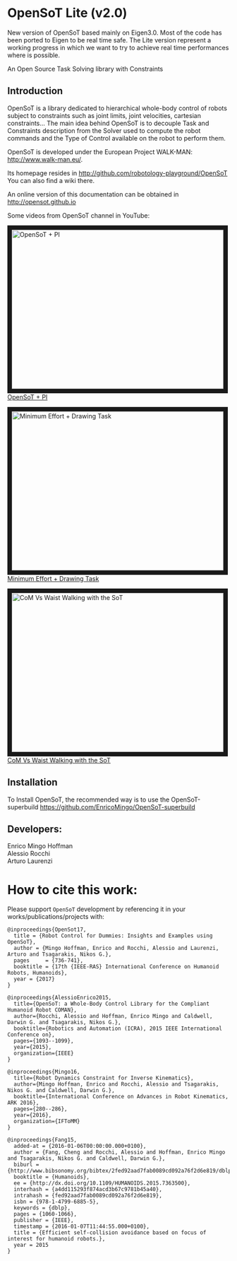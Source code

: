 OpenSoT Lite (v2.0)
============
New version of OpenSoT based mainly on Eigen3.0.
Most of the code has been ported to Eigen to be real time safe. The Lite version represent a working progress in which we want to try to achieve real time performances where is possible. 

An Open Source Task Solving library with Constraints

Introduction
------------
OpenSoT is a library dedicated to hierarchical whole-body control of robots subject to constraints such as joint limits, joint velocities, cartesian constraints... The main idea behind OpenSoT is to decouple Task and Constraints description from the Solver used to compute the robot commands and the Type of Control available on the robot to perform them.

OpenSoT is developed under the European Project WALK-MAN: http://www.walk-man.eu/.

Its homepage resides in http://github.com/robotology-playground/OpenSoT
You can also find a wiki there.

An online version of this documentation can be obtained in http://opensot.github.io

Some videos from OpenSoT channel in YouTube:

<a href="http://www.youtube.com/watch?feature=player_embedded&v=Avs6pqUCqVo
" target="_blank"><img src="http://img.youtube.com/vi/Avs6pqUCqVo/0.jpg" 
alt="OpenSoT + PI" width="480" height="360" border="10" /><br>OpenSoT + PI</a>

<a href="http://www.youtube.com/watch?feature=player_embedded&v=cBggRy7WPUE&list=UUkkZXunCN6eJwww1CeK7DrA
" target="_blank"><img src="http://img.youtube.com/vi/cBggRy7WPUE/0.jpg" 
alt="Minimum Effort + Drawing Task" width="480" height="360" border="10" /><br>Minimum Effort + Drawing Task</a>

<a href="https://www.youtube.com/watch?v=aYwSLnBZtuA
" target="_blank"><img src="http://img.youtube.com/vi/aYwSLnBZtuA/0.jpg" 
alt="CoM Vs Waist Walking with the SoT" width="480" height="360" border="10" /><br>CoM Vs Waist Walking with the SoT</a>

Installation
------------

To Install OpenSoT, the recommended way is to use the OpenSoT-superbuild https://github.com/EnricoMingo/OpenSoT-superbuild

Developers:
-----------
Enrico Mingo Hoffman  
Alessio Rocchi  
Arturo Laurenzi

How to cite this work:
======================
Please support ```OpenSoT``` development by referencing it in your works/publications/projects with:

```
@inproceedings{OpenSot17,
  title = {Robot Control for Dummies: Insights and Examples using OpenSoT},
  author = {Mingo Hoffman, Enrico and Rocchi, Alessio and Laurenzi, Arturo and Tsagarakis, Nikos G.},
  pages     = {736-741},
  booktitle = {17th {IEEE-RAS} International Conference on Humanoid Robots, Humanoids},
  year = {2017}
}
```

```
@inproceedings{AlessioEnrico2015,
  title={OpenSoT: a Whole-Body Control Library for the Compliant Humanoid Robot COMAN},
  author={Rocchi, Alessio and Hoffman, Enrico Mingo and Caldwell, Darwin G. and Tsagarakis, Nikos G.},
  booktitle={Robotics and Automation (ICRA), 2015 IEEE International Conference on},
  pages={1093--1099},
  year={2015},
  organization={IEEE}
}
```

```
@inproceedings{Mingo16,
  title={Robot Dynamics Constraint for Inverse Kinematics},
  author={Mingo Hoffman, Enrico and Rocchi, Alessio and Tsagarakis, Nikos G. and Caldwell, Darwin G.},
  booktitle={International Conference on Advances in Robot Kinematics, ARK 2016},
  pages={280--286},
  year={2016},
  organization={IFToMM}
}
```

```
@inproceedings{Fang15,
  added-at = {2016-01-06T00:00:00.000+0100},
  author = {Fang, Cheng and Rocchi, Alessio and Hoffman, Enrico Mingo and Tsagarakis, Nikos G. and Caldwell, Darwin G.},
  biburl = {http://www.bibsonomy.org/bibtex/2fed92aad7fab0089cd092a76f2d6e819/dblp},
  booktitle = {Humanoids},
  ee = {http://dx.doi.org/10.1109/HUMANOIDS.2015.7363500},
  interhash = {a4dd115293f874acd3b67c9781b45a40},
  intrahash = {fed92aad7fab0089cd092a76f2d6e819},
  isbn = {978-1-4799-6885-5},
  keywords = {dblp},
  pages = {1060-1066},
  publisher = {IEEE},
  timestamp = {2016-01-07T11:44:55.000+0100},
  title = {Efficient self-collision avoidance based on focus of interest for humanoid robots.},
  year = 2015
}
```

